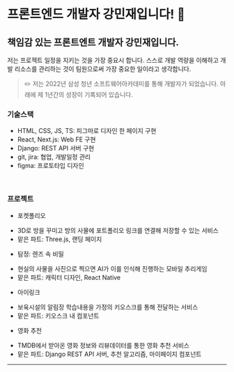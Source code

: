 # 프론트엔드 개발자 강민재입니다! 👋

## 책임감 있는 프론트엔트 개발자 강민재입니다.

저는 프로젝트 일정을 지키는 것을 가장 중요시 합니다. 스스로 개발 역량을 이해하고 개발 리소스를 관리하는 것이 팀원으로써 가장 중요한 일이라고 생각합니다.

> ✏️ 저는 2022년 삼성 청년 소프트웨어아카데미를 통해 개발자가 되었습니다. 
아래에 제 1년간의 성장이 기록되어 있습니다.

### 기술스택
* HTML, CSS, JS, TS: 피그마로 디자인 한 페이지 구현
* React, Next.js: Web FE 구현
* Django: REST API 서버 구현
* git, jira: 협업, 개발일정 관리
* figma: 프로토타입 디자인

<br />

### 프로젝트
* 포켓폴리오
 - 3D로 방을 꾸미고 방의 사물에 포트폴리오 링크를 연결해 저장할 수 있는 서비스
 - 맡은 파트: Three.js, 랜딩 페이지
* 탐정: 렌즈 속 비밀
 - 현실의 사물을 사진으로 찍으면 AI가 이를 인식해 진행하는 모바일 추리게임
 - 맡은 파트: 캐릭터 디자인, React Native
* 아이링크
 - 보육시설의 알림장 학습내용을 가정의 키오스크를 통해 전달하는 서비스
 - 맡은 파트: 키오스크 내 컴포넌트
* 영화 추천
 - TMDB에서 받아온 영화 정보와 리뷰데이터를 통한 영화 추천 서비스
 - 맡은 파트: Django REST API 서버, 추천 알고리즘, 마이페이지 컴포넌트


---
